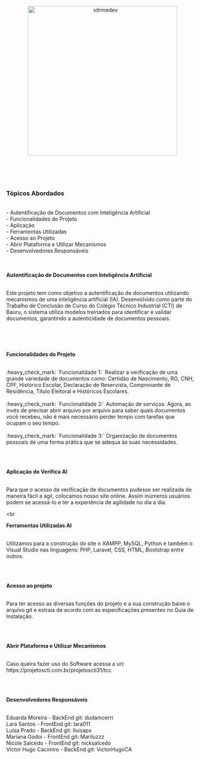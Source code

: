 <p align="center">
   <img src="https://github.com/user-attachments/assets/8c71f161-2c83-4d77-9909-edd8ca776905" alt="vitrinedev" width="400px"/>
</p>

<br><br><br>

### Tópicos Abordados
<br>
 - Autentificação de Documentos com Inteligência Artificial
<br>
- Funcionalidades do Projeto
<br>
- Aplicação
<br>
- Ferramentas Utilizadas
<br>
- Acesso ao Projeto
<br>
- Abrir Plataforma e Utilizar Mecanismos
<br>
- Desenvolvedores Responsáveis
<br><br><br>

<p align="justify"><strong>Autentificação de Documentos com Inteligência Artificial</strong></p>

<br>
Este projeto tem como objetivo a autentificação de documentos utilizando mecanismos de uma inteligência artificial (IA). Desenvolvido como parte do Trabalho de Conclusão de Curso do Colégio Técnico Industrial (CTI) de Bauru, o sistema utiliza modelos treinados para identificar e validar documentos, garantindo a autenticidade de documentos pessoais.

<br><br><br>

<p align="justify"><strong>Funcionalidades do Projeto</strong></p>

<br>
:heavy_check_mark: `Funcionalidade 1:` Realizar a verificação de uma grande variedade de documentos como: Certidão de Nascimento, RG, CNH, CPF, Histórico Escolar, Declaração de Reservista, Comprovante de Residência, Título Eleitoral e Históricos Escolares.
<br><br>
:heavy_check_mark: `Funcionalidade 2:` Automação de serviços. Agora, ao invés de precisar abrir arquivo por arquivo para saber quais documentos você recebeu, não é mais necessário perder tempo com tarefas que ocupam o seu tempo.
<br><br>
:heavy_check_mark: `Funcionalidade 3:` Organização de documentos pessoais de uma forma prática que se adequa às suas necessidades.

<br><br>
<p align="justify"><strong>Aplicação do Verifica AI</strong></p>
<br>
Para que o acesso da verificação de documentos pudesse ser realizada de maneira fácil a ágil, colocamos nosso site online.
Assim inúmeros usuários podem se acessá-lo e ter a experiência de agilidade no dia a dia.

<br<br>
<p align="justify"><strong>Ferramentas Utilizadas AI</strong></p>
<br>
Utilizamos para a construção do site o XAMPP, MySQL, Python e também o Visual Studio nas linguagens: PHP, Laravel, CSS, HTML, Bootstrap entre outros.

<br><br>
<p align="justify"><strong>Acesso ao projeto</strong></p>
<br>
Para ter acesso as diversas funções do projeto e a sua construção baixe o arquivo git e estraia de acordo com as especificações presentes no Guia de Instalação.

<br><br>
<p align="justify"><strong>Abrir Plataforma e Utilizar Mecanismos</strong></p>
<br>
Caso queira fazer uso do Software acessa a url: https://projetoscti.com.br/projetoscti31/tcc

<br><br>
<p align="justify"><strong>Desenvolvedores Responsáveis</strong></p>
<br>
Eduarda Moreira - BackEnd
git: dudamcerri
<br>
Lara Santos - FrontEnd
git: lara011
<br>
Luísa Prado - BackEnd
git: lluisaps
<br>
Mariana Godoi - FrontEnd
git: Mariluzzz
<br>
Nicole Salcedo - FrontEnd
git: nicksalcedo
<br>
Victor Hugo Cacimiro - BackEnd
git: VictorHugoCA


